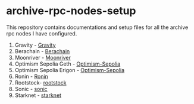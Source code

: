 # archive-rpc-nodes-setup
This repository contains documentations and setup files for all the archive rpc nodes I have configured.


1. Gravity - [Gravity](gravity/doc.md)
2. Berachain - [Berachain](berachain/docs.md)
3. Moonriver - [Moonriver](moonriver/docs.md)
4. Optimism Sepolia Geth - [Optimism-Sepolia](optimism-sepolia/geth/docs.md)
5. Optimism Sepolia  Erigon - [Optimism-Sepolia](optimism-sepolia/erigon/docs.md)
6. Ronin - [Ronin](ronin/docs.md)
7. Rootstock- [rootstock](rootstock/docs.md)
8. Sonic - [sonic](sonic-chain/docs.md)
9. Starknet - [starknet](starknet/docs.md)